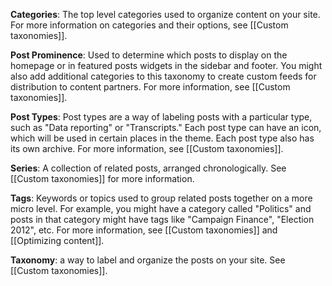 <!-- Glossary should be brief overview, links to in-depth definitions elsewhere. --> 


**Categories**: The top level categories used to organize content on your site. For more information on categories and their options, see [[Custom taxonomies]].

**Post Prominence**: Used to determine which posts to display on the homepage or in featured posts widgets in the sidebar and footer. You might also add additional categories to this taxonomy to create custom feeds for distribution to content partners. For more information, see [[Custom taxonomies]].

**Post Types**: Post types are a way of labeling posts with a particular type, such as "Data reporting" or "Transcripts." Each post type can have an icon, which will be used in certain places in the theme. Each post type also has its own archive. For more information, see [[Custom taxonomies]].
	
**Series**: A collection of related posts, arranged chronologically. See [[Custom taxonomies]] for more information. 

**Tags**: Keywords or topics used to group related posts together on a more micro level. For example, you might have a category called "Politics" and posts in that category might have tags like "Campaign Finance", "Election 2012", etc. For more information, see [[Custom taxonomies]] and [[Optimizing content]].

**Taxonomy**: a way to label and organize the posts on your site. See [[Custom taxonomies]].
